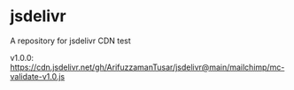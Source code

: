 # jsdelivr
A repository for jsdelivr CDN test


v1.0.0:   https://cdn.jsdelivr.net/gh/ArifuzzamanTusar/jsdelivr@main/mailchimp/mc-validate-v1.0.js
